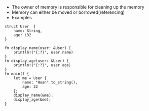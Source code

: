 * The owner of memory is responsible for cleaning up the memory
* Memory can either be moved or borrowed(referencing)
* Examples
```
struct User  {
    name: String,
    age: i32
}

fn display_name(user: &User) {
    println!("{:?}", user.name)
}
fn display_age(user: &User) {
    println!("{:?}", user.age)
}
fn main() {
    let me = User {
        name: "Hoan".to_string(),
        age: 32
    };
    display_name(&me);
    display_age(&me);
}
```